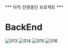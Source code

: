 *** 아직 진행중인 프로젝트 ***

# BackEnd
![013](https://github.com/Dorong36/React_Blog/assets/101972179/9c51886d-eda8-4243-91dc-10785e3e022e)
![014](https://github.com/Dorong36/React_Blog/assets/101972179/eaa65135-4b5f-4a90-b0d7-d6515c4c3f82)
![015](https://github.com/Dorong36/React_Blog/assets/101972179/1ff97560-4481-4c2c-9c3d-687c7024b051)
![016](https://github.com/Dorong36/React_Blog/assets/101972179/c3fa4108-a615-4bb4-a9c8-2f9356b0f5c6)
